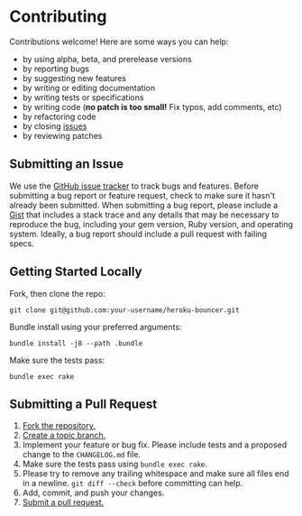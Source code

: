 # Contributing

Contributions welcome! Here are some ways you can help:

* by using alpha, beta, and prerelease versions
* by reporting bugs
* by suggesting new features
* by writing or editing documentation
* by writing tests or specifications
* by writing code (**no patch is too small!** Fix typos, add comments, etc)
* by refactoring code
* by closing [issues][]
* by reviewing patches

[issues]: https://github.com/heroku/heroku-bouncer/issues

## Submitting an Issue

We use the [GitHub issue tracker][issues] to track bugs and features.
Before submitting a bug report or feature request, check to make sure it
hasn't already been submitted. When submitting a bug report, please
include a [Gist][] that includes a stack trace and any details that may
be necessary to reproduce the bug, including your gem version, Ruby
version, and operating system.  Ideally, a bug report should include a
pull request with failing specs.

[Gist]: https://gist.github.com/

## Getting Started Locally

Fork, then clone the repo:

    git clone git@github.com:your-username/heroku-bouncer.git

Bundle install using your preferred arguments:

    bundle install -j8 --path .bundle

Make sure the tests pass:

    bundle exec rake

## Submitting a Pull Request

1. [Fork the repository.][fork]
2. [Create a topic branch.][branch]
3. Implement your feature or bug fix. Please include tests and a
   proposed change to the `CHANGELOG.md` file.
4. Make sure the tests pass using `bundle exec rake`.
5. Please try to remove any trailing whitespace and make sure all files
   end in a newline. `git diff --check` before committing can help.
6. Add, commit, and push your changes.
7. [Submit a pull request.][pr]

[fork]: http://help.github.com/fork-a-repo/
[branch]: http://learn.github.com/p/branching.html
[pr]: http://help.github.com/send-pull-requests/
